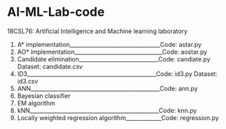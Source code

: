 # AI-ML-Lab-code

18CSL76: Artificial Intelligence and Machine learning laboratory

1. A* implementation_________________________________Code: astar.py
2. AO* implementation________________________________Code: aostar.py
3. Candidate elimination_____________________________Code: candiate.py Dataset: candidate.csv
4. ID3_______________________________________________Code: id3.py Dataset: id3.csv
5. ANN_______________________________________________Code: ann.py
6. Bayesian classifier
7. EM algorithm
8. kNN_______________________________________________Code: knn.py
9. Locally weighted regression algorithm_____________Code: regression.py

